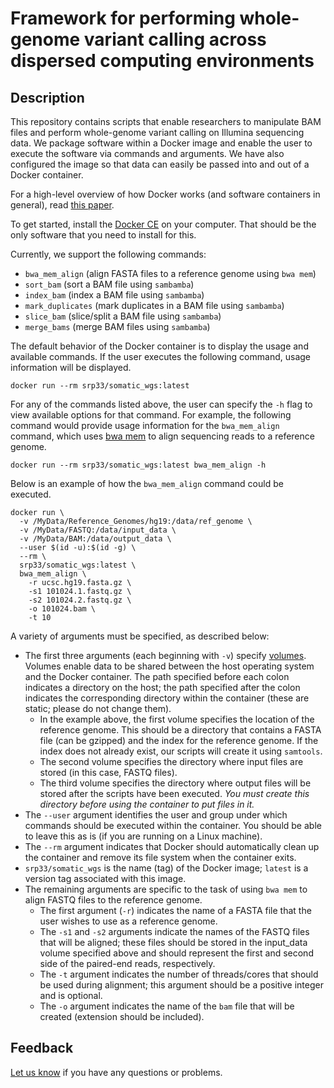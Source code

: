 # Framework for performing whole-genome variant calling across dispersed computing environments

## Description

This repository contains scripts that enable researchers to manipulate BAM files and perform whole-genome variant 
calling on Illumina sequencing data. We package software within a Docker image and enable the 
user to execute the software via commands and arguments. We have also configured the image so that data can easily be passed into and out of a Docker container.

For a high-level overview of how Docker works (and software containers in general), read [this paper](https://gigascience.biomedcentral.com/articles/10.1186/s13742-016-0135-4).

To get started, install the [Docker CE](https://docs.docker.com/install) on your computer. That should be the only software that you need to install for this.

Currently, we support the following commands:

* `bwa_mem_align` (align FASTA files to a reference genome using `bwa mem`)
* `sort_bam` (sort a BAM file using `sambamba`)
* `index_bam` (index a BAM file using `sambamba`)
* `mark_duplicates` (mark duplicates in a BAM file using `sambamba`)
* `slice_bam` (slice/split a BAM file using `sambamba`)
* `merge_bams` (merge BAM files using `sambamba`)

The default behavior of the Docker container is to display the usage and available commands. If the user executes the following command, usage information will be displayed.

```
docker run --rm srp33/somatic_wgs:latest
```

For any of the commands listed above, the user can specify the `-h` flag to view available options for 
that command. For example, the following command would provide usage information for the 
`bwa_mem_align` command, which uses [bwa mem](https://github.com/lh3/bwa) to align sequencing reads to a reference genome.

```
docker run --rm srp33/somatic_wgs:latest bwa_mem_align -h
```

Below is an example of how the `bwa_mem_align` command could be executed.

```
docker run \
  -v /MyData/Reference_Genomes/hg19:/data/ref_genome \ 
  -v /MyData/FASTQ:/data/input_data \
  -v /MyData/BAM:/data/output_data \
  --user $(id -u):$(id -g) \
  --rm \
  srp33/somatic_wgs:latest \
  bwa_mem_align \
    -r ucsc.hg19.fasta.gz \
    -s1 101024.1.fastq.gz \
    -s2 101024.2.fastq.gz \
    -o 101024.bam \
    -t 10
```

A variety of arguments must be specified, as described below:

* The first three arguments (each beginning with `-v`) specify [volumes](https://docs.docker.com/storage/volumes). Volumes enable data to be shared between the host operating system and the Docker container. The path specified before each colon indicates a directory on the host; the path specified after the colon indicates the corresponding directory within the container (these are static; please do not change them).
    - In the example above, the first volume specifies the location of the reference genome. This should be a directory that contains a FASTA file (can be gzipped) and the index for the reference genome. If the index does not already exist, our scripts will create it using `samtools`.
    - The second volume specifies the directory where input files are stored (in this case, FASTQ files).
    - The third volume specifies the directory where output files will be stored after the scripts have been executed. *You must create this directory before using the container to put files in it.*
* The `--user` argument identifies the user and group under which commands should be executed within the container. You should be able to leave this as is (if you are running on a Linux machine).
* The `--rm` argument indicates that Docker should automatically clean up the container and remove its file system when the container exits.
* `srp33/somatic_wgs` is the name (tag) of the Docker image; `latest` is a version tag associated with this image.
* The remaining arguments are specific to the task of using `bwa mem` to align FASTQ files to the reference genome.
    - The first argument (`-r`) indicates the name of a FASTA file that the user wishes to use as a reference genome.
    - The `-s1` and `-s2` arguments indicate the names of the FASTQ files that will be aligned; these files should be stored in the input_data volume specified above and should represent the first and second side of the paired-end reads, respectively.
    - The `-t` argument indicates the number of threads/cores that should be used during alignment; this argument should be a positive integer and is optional.
    - The `-o` argument indicates the name of the `bam` file that will be created (extension should be included).

## Feedback

[Let us know](https://github.com/srp33/docker_u54/issues) if you have any questions or problems.
